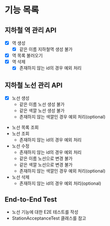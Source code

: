 # 기능 목록

## 지하철 역 관리 API

- [x] 역 생성
  - [x] 같은 이름 지하철역 생성 불가
- [x] 역 목록 불러오기
- [x] 역 삭제
  - [x] 존재하지 않는 id의 경우 예외 처리
    
## 지하철 노선 관리 API

- [x] 노선 생성
    - 같은 이름 노선 생성 불가
    - 같은 색깔 노선 생성 불가
    - 존재하지 않는 색깔인 경우 예외 처리(optional)
- 노선 목록 조회
- 노선 조회
    - 존재하지 않는 id의 경우 예외 처리
- 노선 수정
    - 존재하지 않는 id의 경우 예외 처리
    - 같은 이름 노선으로 변경 불가
    - 같은 색깔 노선으로 변경 불가
    - 존재하지 않는 색깔인 경우 예외 처리(optional)
- 노선 삭제
    - 존재하지 않는 id의 경우 예외 처리(optional)
    
## End-to-End Test

- 노선 기능에 대한 E2E 테스트를 작성
- StationAcceptanceTest 클래스를 참고